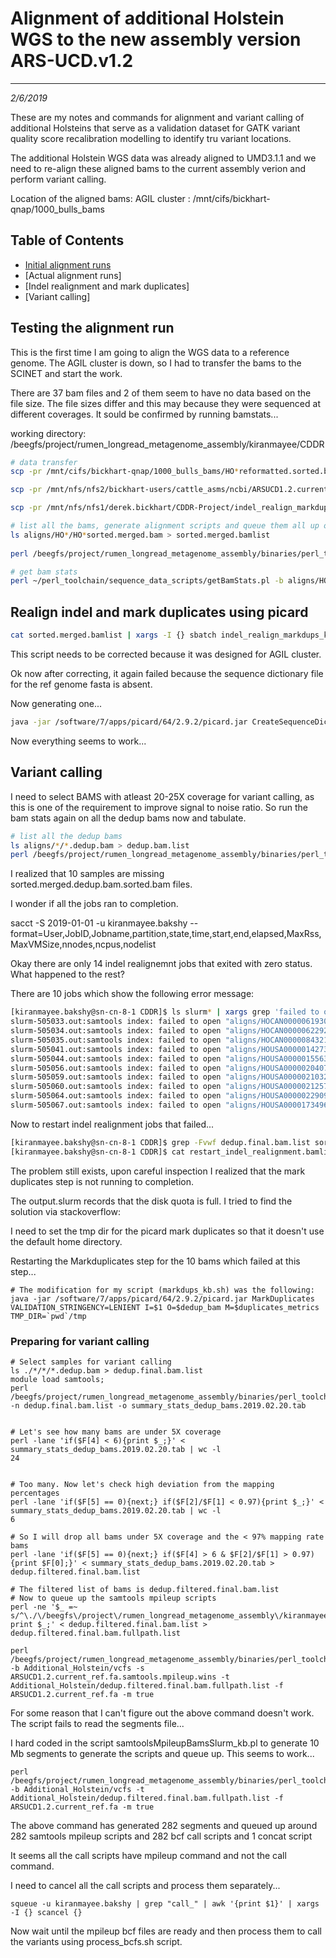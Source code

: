 # Alignment of additional Holstein WGS to the new assembly version ARS-UCD.v1.2
---
*2/6/2019*

These are my notes and commands for alignment and variant calling of additional Holsteins that serve as a validation dataset for GATK variant quality score recalibration modelling to identify tru variant locations.

The additional Holstein WGS data was already aligned to UMD3.1.1 and we need to re-align these aligned bams to the current assembly verion and perform variant calling.

Location of the aligned bams: AGIL cluster : /mnt/cifs/bickhart-qnap/1000_bulls_bams

## Table of Contents
* [Initial alignment runs](#testone)
* [Actual alignment runs]
* [Indel realignment and mark duplicates]
* [Variant calling]

<a name="testone"></a>
## Testing the alignment run

This is the first time I am going to align the WGS data to a reference genome.
The AGIL cluster is down, so I had to transfer the bams to the SCINET and start the work.

There are 37 bam files and 2 of them seem to have no data based on the file size.
The file sizes differ and this may because they were sequenced at different coverages. It sould be confirmed by running bamstats...

working directory: /beegfs/project/rumen_longread_metagenome_assembly/kiranmayee/CDDR

```bash
# data transfer
scp -pr /mnt/cifs/bickhart-qnap/1000_bulls_bams/HO*reformatted.sorted.bam kiranmayee.bakshy@ceres:/beegfs/project/rumen_longread_metagenome_assembly/kiranmayee/CDDR/Additional_Holstein_bams

scp -pr /mnt/nfs/nfs2/bickhart-users/cattle_asms/ncbi/ARSUCD1.2.current_ref.fa kiranmayee.bakshy@ceres:/beegfs/project/rumen_longread_metagenome_assembly/kiranmayee/CDDR

scp -pr /mnt/nfs/nfs1/derek.bickhart/CDDR-Project/indel_realign_markdups_kb.sh kiranmayee.bakshy@ceres:/beegfs/project/rumen_longread_metagenome_assembly/kiranmayee/CDDR

# list all the bams, generate alignment scripts and queue them all up on the cluster
ls aligns/HO*/HO*sorted.merged.bam > sorted.merged.bamlist
 
perl /beegfs/project/rumen_longread_metagenome_assembly/binaries/perl_toolchain/sequence_data_pipeline/alignBamReadsToNewAssemSlurm.pl - b aligns -t bulls.tab -f ARSUCD1.2.current_ref.fa -m true

# get bam stats
perl ~/perl_toolchain/sequence_data_scripts/getBamStats.pl -b aligns/HOCAN000006193092/HOCAN000006193092.sorted.merged.bam,aligns/HOCAN000006229227/HOCAN000006229227.sorted.merged.bam,aligns/HOCAN000008432142/HOCAN000008432142.sorted.merged.bam,aligns/HODEU000000253642/HODEU000000253642.sorted.merged.bam,aligns/HODEU000341037501/HODEU000341037501.sorted.merged.bam,aligns/HOGBR000000598172/HOGBR000000598172.sorted.merged.bam,aligns/HOUSA000001244845/HOUSA000001244845.sorted.merged.bam,aligns/HOUSA000001417390/HOUSA000001417390.sorted.merged.bam,aligns/HOUSA000001427381/HOUSA000001427381.sorted.merged.bam,aligns/HOUSA000001447141/HOUSA000001447141.sorted.merged.bam,aligns/HOUSA000001537060/HOUSA000001537060.sorted.merged.bam,aligns/HOUSA000001556373/HOUSA000001556373.sorted.merged.bam,aligns/HOUSA000001563453/HOUSA000001563453.sorted.merged.bam,aligns/HOUSA000001667366/HOUSA000001667366.sorted.merged.bam,aligns/HOUSA000001672325/HOUSA000001672325.sorted.merged.bam,aligns/HOUSA000001682485/HOUSA000001682485.sorted.merged.bam,aligns/HOUSA000001697572/HOUSA000001697572.sorted.merged.bam,aligns/HOUSA000001721881/HOUSA000001721881.sorted.merged.bam,aligns/HOUSA000001810969/HOUSA000001810969.sorted.merged.bam,aligns/HOUSA000001879149/HOUSA000001879149.sorted.merged.bam,aligns/HOUSA000001903604/HOUSA000001903604.sorted.merged.bam,aligns/HOUSA000002026215/HOUSA000002026215.sorted.merged.bam,aligns/HOUSA000002030882/HOUSA000002030882.sorted.merged.bam,aligns/HOUSA000002040728/HOUSA000002040728.sorted.merged.bam,aligns/HOUSA000002041271/HOUSA000002041271.sorted.merged.bam,aligns/HOUSA000002064459/HOUSA000002064459.sorted.merged.bam,aligns/HOUSA000002103297/HOUSA000002103297.sorted.merged.bam,aligns/HOUSA000002125714/HOUSA000002125714.sorted.merged.bam,aligns/HOUSA000002147486/HOUSA000002147486.sorted.merged.bam,aligns/HOUSA000002266677/HOUSA000002266677.sorted.merged.bam,aligns/HOUSA000002284985/HOUSA000002284985.sorted.merged.bam,aligns/HOUSA000002290977/HOUSA000002290977.sorted.merged.bam,aligns/HOUSA000017056520/HOUSA000017056520.sorted.merged.bam,aligns/HOUSA000017062963/HOUSA000017062963.sorted.merged.bam,aligns/HOUSA000017349617/HOUSA000017349617.sorted.merged.bam,aligns/HOUSA000120754720/HOUSA000120754720.sorted.merged.bam,aligns/HOUSA000122358313/HOUSA000122358313.sorted.merged.bam -o bamStats.tab
```

## Realign indel and mark duplicates using picard

```bash
cat sorted.merged.bamlist | xargs -I {} sbatch indel_realign_markdups_kb.sh {} ARSUCD1.2.current_ref.fa
```

This script needs to be corrected because it was designed for AGIL cluster.

Ok now after correcting, it again failed because the sequence dictionary file for the ref genome fasta is absent.

Now generating one...

```bash
java -jar /software/7/apps/picard/64/2.9.2/picard.jar CreateSequenceDictionary R=ARSUCD1.2.current_ref.fa O=ARSUCD1.2.current_ref.dict
```
Now everything seems to work... 


## Variant calling

I need to select BAMS with atleast 20-25X coverage for variant calling, as this is one of the requirement to improve signal to noise ratio. 
So run the bam stats again on all the dedup bams now and tabulate.

```bash
# list all the dedup bams
ls aligns/*/*.dedup.bam > dedup.bam.list
perl /beegfs/project/rumen_longread_metagenome_assembly/binaries/perl_toolchain/sequence_data_scripts/getBamStats.pl -n dedup.bam.list
```

I realized that 10 samples are missing sorted.merged.dedup.bam.sorted.bam files.

I wonder if all the jobs ran to completion.

sacct -S 2019-01-01 -u kiranmayee.bakshy --format=User,JobID,Jobname,partition,state,time,start,end,elapsed,MaxRss,MaxVMSize,nnodes,ncpus,nodelist

Okay there are only 14 indel realignemnt jobs that exited with zero status. What happened to the rest?

There are 10 jobs which show the following error message: 

```bash
[kiranmayee.bakshy@sn-cn-8-1 CDDR]$ ls slurm* | xargs grep 'failed to open'
slurm-505033.out:samtools index: failed to open "aligns/HOCAN000006193092/HOCAN000006193092.sorted.merged.bam.dedup.bam": No such file or directory
slurm-505034.out:samtools index: failed to open "aligns/HOCAN000006229227/HOCAN000006229227.sorted.merged.bam.dedup.bam": No such file or directory
slurm-505035.out:samtools index: failed to open "aligns/HOCAN000008432142/HOCAN000008432142.sorted.merged.bam.dedup.bam": No such file or directory
slurm-505041.out:samtools index: failed to open "aligns/HOUSA000001427381/HOUSA000001427381.sorted.merged.bam.dedup.bam": No such file or directory
slurm-505044.out:samtools index: failed to open "aligns/HOUSA000001556373/HOUSA000001556373.sorted.merged.bam.dedup.bam": No such file or directory
slurm-505056.out:samtools index: failed to open "aligns/HOUSA000002040728/HOUSA000002040728.sorted.merged.bam.dedup.bam": No such file or directory
slurm-505059.out:samtools index: failed to open "aligns/HOUSA000002103297/HOUSA000002103297.sorted.merged.bam.dedup.bam": No such file or directory
slurm-505060.out:samtools index: failed to open "aligns/HOUSA000002125714/HOUSA000002125714.sorted.merged.bam.dedup.bam": No such file or directory
slurm-505064.out:samtools index: failed to open "aligns/HOUSA000002290977/HOUSA000002290977.sorted.merged.bam.dedup.bam": No such file or directory
slurm-505067.out:samtools index: failed to open "aligns/HOUSA000017349617/HOUSA000017349617.sorted.merged.bam.dedup.bam": No such file or directory
```

Now to restart indel realignment jobs that failed...

```bash
[kiranmayee.bakshy@sn-cn-8-1 CDDR]$ grep -Fvwf dedup.final.bam.list sorted.merged.bamlist > restart_indel_realignment
[kiranmayee.bakshy@sn-cn-8-1 CDDR]$ cat restart_indel_realignment.bamlist | xargs -I {} sbatch indel_realign_markdups_kb.sh {} ARSUCD1.2.current_ref.fa
```

The problem still exists, upon careful inspection I realized that the mark duplicates step is not running to completion.

The output.slurm records that the disk quota is full. I tried to find the solution via stackoverflow:

I need to set the tmp dir for the picard mark duplicates so that it doesn't use the default home directory.

Restarting the Markduplicates step for the 10 bams which failed at this step...

	# The modification for my script (markdups_kb.sh) was the following:
	java -jar /software/7/apps/picard/64/2.9.2/picard.jar MarkDuplicates VALIDATION_STRINGENCY=LENIENT I=$1 O=$dedup_bam M=$duplicates_metrics TMP_DIR=`pwd`/tmp
 

### Preparing for variant calling ###

	# Select samples for variant calling
	ls ./*/*/*.dedup.bam > dedup.final.bam.list
	module load samtools; 
	perl /beegfs/project/rumen_longread_metagenome_assembly/binaries/perl_toolchain/sequence_data_scripts/getBamStats.pl -n dedup.final.bam.list -o summary_stats_dedup_bams.2019.02.20.tab
	
	
	# Let's see how many bams are under 5X coverage
	perl -lane 'if($F[4] < 6){print $_;}' < summary_stats_dedup_bams.2019.02.20.tab | wc -l
	24
	
	
	# Too many. Now let's check high deviation from the mapping percentages
	perl -lane 'if($F[5] == 0){next;} if($F[2]/$F[1] < 0.97){print $_;}' < summary_stats_dedup_bams.2019.02.20.tab | wc -l
	6
	
	# So I will drop all bams under 5X coverage and the < 97% mapping rate bams
	perl -lane 'if($F[5] == 0){next;} if($F[4] > 6 & $F[2]/$F[1] > 0.97){print $F[0];}' < summary_stats_dedup_bams.2019.02.20.tab > dedup.filtered.final.bam.list
	
	# The filtered list of bams is dedup.filtered.final.bam.list
	# Now to queue up the samtools mpileup scripts
	perl -ne '$_ =~ s/^\./\/beegfs\/project\/rumen_longread_metagenome_assembly\/kiranmayee\/CDDR\/Additional_Holstein/; print $_;' < dedup.filtered.final.bam.list > dedup.filtered.final.bam.fullpath.list

	perl /beegfs/project/rumen_longread_metagenome_assembly/binaries/perl_toolchain/sequence_data_pipeline/samtoolsMpileupBamsSlurm_kb.pl -b Additional_Holstein/vcfs -s ARSUCD1.2.current_ref.fa.samtools.mpileup.wins -t Additional_Holstein/dedup.filtered.final.bam.fullpath.list -f ARSUCD1.2.current_ref.fa -m true
	
For some reason that I can't figure out the above command doesn't work. The script fails to read the segments file...

I hard coded in the script samtoolsMpileupBamsSlurm_kb.pl to generate 10 Mb segments to generate the scripts and queue up. This seems to work...

	
	perl /beegfs/project/rumen_longread_metagenome_assembly/binaries/perl_toolchain/sequence_data_pipeline/samtoolsMpileupBamsSlurm_kb.pl -b Additional_Holstein/vcfs -t Additional_Holstein/dedup.filtered.final.bam.fullpath.list -f ARSUCD1.2.current_ref.fa -m true

The above command has generated 282 segments and queued up around 282 samtools mpileup scripts and 282 bcf call scripts and 1 concat script

It seems all the call scripts have mpileup command and not the call command.

I need to cancel all the call scripts and process them separately...

	squeue -u kiranmayee.bakshy | grep "call_" | awk '{print $1}' | xargs -I {} scancel {}

Now wait until the mpileup bcf files are ready and then process them to call the variants using process_bcfs.sh script. 








